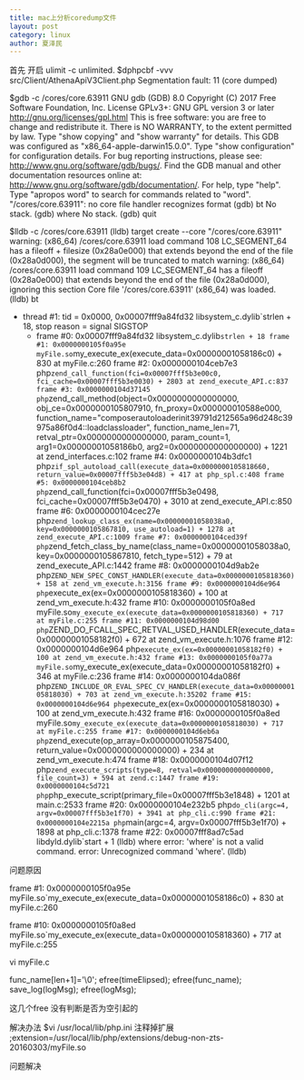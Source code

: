```yaml
---
title: mac上分析coredump文件
layout: post
category: linux
author: 夏泽民
---
```

首先 开启 ulimit -c unlimited.
$dphpcbf -vvv src/Client/AthenaApiV3Client.php
Segmentation fault: 11 (core dumped)

$gdb -c /cores/core.63911
GNU gdb (GDB) 8.0
Copyright (C) 2017 Free Software Foundation, Inc.
License GPLv3+: GNU GPL version 3 or later <http://gnu.org/licenses/gpl.html>
This is free software: you are free to change and redistribute it.
There is NO WARRANTY, to the extent permitted by law.  Type "show copying"
and "show warranty" for details.
This GDB was configured as "x86_64-apple-darwin15.0.0".
Type "show configuration" for configuration details.
For bug reporting instructions, please see:
<http://www.gnu.org/software/gdb/bugs/>.
Find the GDB manual and other documentation resources online at:
<http://www.gnu.org/software/gdb/documentation/>.
For help, type "help".
Type "apropos word" to search for commands related to "word".
"/cores/core.63911": no core file handler recognizes format
(gdb) bt
No stack.
(gdb) where
No stack.
(gdb) quit
<!-- more -->
$lldb -c /cores/core.63911
(lldb) target create --core "/cores/core.63911"
warning: (x86_64) /cores/core.63911 load command 108 LC_SEGMENT_64 has a fileoff + filesize (0x28a0e000) that extends beyond the end of the file (0x28a0d000), the segment will be truncated to match
warning: (x86_64) /cores/core.63911 load command 109 LC_SEGMENT_64 has a fileoff (0x28a0e000) that extends beyond the end of the file (0x28a0d000), ignoring this section
Core file '/cores/core.63911' (x86_64) was loaded.
(lldb) bt
* thread #1: tid = 0x0000, 0x00007fff9a84fd32 libsystem_c.dylib`strlen + 18, stop reason = signal SIGSTOP
  * frame #0: 0x00007fff9a84fd32 libsystem_c.dylib`strlen + 18
    frame #1: 0x0000000105f0a95e myFile.so`my_execute_ex(execute_data=0x00000001058186c0) + 830 at myFile.c:260
    frame #2: 0x0000000104ceb7e3 php`zend_call_function(fci=0x00007fff5b3e00c0, fci_cache=0x00007fff5b3e0030) + 2803 at zend_execute_API.c:837
    frame #3: 0x0000000104d37145 php`zend_call_method(object=0x0000000000000000, obj_ce=0x0000000105807910, fn_proxy=0x000000010588e000, function_name="composerautoloaderinit39791d212565a96d248c39975a86f0d4::loadclassloader", function_name_len=71, retval_ptr=0x0000000000000000, param_count=1, arg1=0x00000001058186b0, arg2=0x0000000000000000) + 1221 at zend_interfaces.c:102
    frame #4: 0x0000000104b3dfc1 php`zif_spl_autoload_call(execute_data=0x0000000105818660, return_value=0x00007fff5b3e04d8) + 417 at php_spl.c:408
    frame #5: 0x0000000104ceb8b2 php`zend_call_function(fci=0x00007fff5b3e0498, fci_cache=0x00007fff5b3e0470) + 3010 at zend_execute_API.c:850
    frame #6: 0x0000000104cec27e php`zend_lookup_class_ex(name=0x00000001058038a0, key=0x0000000105867810, use_autoload=1) + 1278 at zend_execute_API.c:1009
    frame #7: 0x0000000104ced39f php`zend_fetch_class_by_name(class_name=0x00000001058038a0, key=0x0000000105867810, fetch_type=512) + 79 at zend_execute_API.c:1442
    frame #8: 0x0000000104d9ab2e php`ZEND_NEW_SPEC_CONST_HANDLER(execute_data=0x0000000105818360) + 158 at zend_vm_execute.h:3156
    frame #9: 0x0000000104d6e964 php`execute_ex(ex=0x0000000105818360) + 100 at zend_vm_execute.h:432
    frame #10: 0x0000000105f0a8ed myFile.so`my_execute_ex(execute_data=0x0000000105818360) + 717 at myFile.c:255
    frame #11: 0x0000000104d98d00 php`ZEND_DO_FCALL_SPEC_RETVAL_USED_HANDLER(execute_data=0x00000001058182f0) + 672 at zend_vm_execute.h:1076
    frame #12: 0x0000000104d6e964 php`execute_ex(ex=0x00000001058182f0) + 100 at zend_vm_execute.h:432
    frame #13: 0x0000000105f0a77a myFile.so`my_execute_ex(execute_data=0x00000001058182f0) + 346 at myFile.c:236
    frame #14: 0x0000000104da086f php`ZEND_INCLUDE_OR_EVAL_SPEC_CV_HANDLER(execute_data=0x0000000105818030) + 703 at zend_vm_execute.h:35202
    frame #15: 0x0000000104d6e964 php`execute_ex(ex=0x0000000105818030) + 100 at zend_vm_execute.h:432
    frame #16: 0x0000000105f0a8ed myFile.so`my_execute_ex(execute_data=0x0000000105818030) + 717 at myFile.c:255
    frame #17: 0x0000000104d6eb6a php`zend_execute(op_array=0x0000000105875400, return_value=0x0000000000000000) + 234 at zend_vm_execute.h:474
    frame #18: 0x0000000104d07f12 php`zend_execute_scripts(type=8, retval=0x0000000000000000, file_count=3) + 594 at zend.c:1447
    frame #19: 0x0000000104c5d721 php`php_execute_script(primary_file=0x00007fff5b3e1848) + 1201 at main.c:2533
    frame #20: 0x0000000104e232b5 php`do_cli(argc=4, argv=0x00007fff5b3e1f70) + 3941 at php_cli.c:990
    frame #21: 0x0000000104e2215a php`main(argc=4, argv=0x00007fff5b3e1f70) + 1898 at php_cli.c:1378
    frame #22: 0x00007fff8ad7c5ad libdyld.dylib`start + 1
(lldb) where
error: 'where' is not a valid command.
error: Unrecognized command 'where'.
(lldb)



问题原因

 frame #1: 0x0000000105f0a95e myFile.so`my_execute_ex(execute_data=0x00000001058186c0) + 830 at myFile.c:260
 
 frame #10: 0x0000000105f0a8ed myFile.so`my_execute_ex(execute_data=0x0000000105818360) + 717 at myFile.c:255
 
 
vi myFile.c
 
func_name[len+1]='\0';
efree(timeElipsed);
efree(func_name);
save_log(logMsg);
efree(logMsg);

这几个free 没有判断是否为空引起的
 
 解决办法
 $vi /usr/local/lib/php.ini
 注释掉扩展
 ;extension=/usr/local/lib/php/extensions/debug-non-zts-20160303/myFile.so
 
 
 问题解决
 